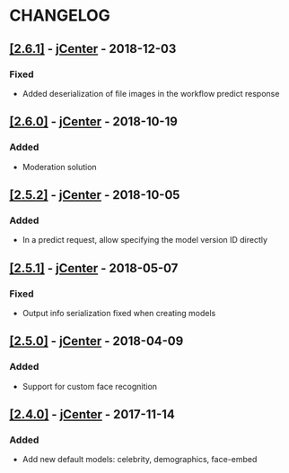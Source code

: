 # CHANGELOG

## [[2.6.1]](https://github.com/Clarifai/clarifai-java/releases/tag/2.6.1) - [jCenter](https://bintray.com/clarifai/Clarifai/Clarifai/2.6.1) - 2018-12-03

### Fixed
- Added deserialization of file images in the workflow predict response

## [[2.6.0]](https://github.com/Clarifai/clarifai-java/releases/tag/2.6.0) - [jCenter](https://bintray.com/clarifai/Clarifai/Clarifai/2.6.0) - 2018-10-19

### Added
- Moderation solution

## [[2.5.2]](https://github.com/Clarifai/clarifai-java/releases/tag/2.5.2) - [jCenter](https://bintray.com/clarifai/Clarifai/Clarifai/2.5.2) - 2018-10-05

### Added
- In a predict request, allow specifying the model version ID directly

## [[2.5.1]](https://github.com/Clarifai/clarifai-java/releases/tag/2.5.1) - [jCenter](https://bintray.com/clarifai/Clarifai/Clarifai/2.5.1) - 2018-05-07

### Fixed
- Output info serialization fixed when creating models

## [[2.5.0]](https://github.com/Clarifai/clarifai-java/releases/tag/2.5.0) - [jCenter](https://bintray.com/clarifai/Clarifai/Clarifai/2.5.0) - 2018-04-09

### Added
- Support for custom face recognition

## [[2.4.0]](https://github.com/Clarifai/clarifai-java/releases/tag/2.4.0) - [jCenter](https://bintray.com/clarifai/Clarifai/Clarifai/2.4.0) - 2017-11-14

### Added
- Add new default models: celebrity, demographics, face-embed
